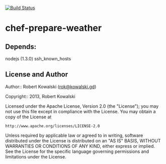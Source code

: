 [![Build Status](https://travis-ci.org/robertkowalski/chef-prepare-weather.png?branch=master)](https://travis-ci.org/robertkowalski/chef-prepare-weather)

chef-prepare-weather
===

Depends:
---

nodejs (1.3.0)
ssh_known_hosts

License and Author
---

Author:: Robert Kowalski (rok@kowalski.gd)

Copyright:: 2013, Robert Kowalski

Licensed under the Apache License, Version 2.0 (the "License");
you may not use this file except in compliance with the License.
You may obtain a copy of the License at

    http://www.apache.org/licenses/LICENSE-2.0

Unless required by applicable law or agreed to in writing, software
distributed under the License is distributed on an "AS IS" BASIS,
WITHOUT WARRANTIES OR CONDITIONS OF ANY KIND, either express or implied.
See the License for the specific language governing permissions and
limitations under the License.